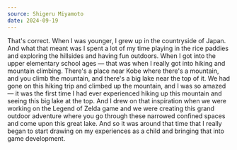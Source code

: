 ```yaml
---
source: Shigeru Miyamoto
date: 2024-09-19
---
```


That's correct. When I was younger, I grew up in the countryside of Japan. And what that meant was I spent a lot of my time playing in the rice paddies and exploring the hillsides and having fun outdoors. When I got into the upper elementary school ages — that was when I really got into hiking and mountain climbing. There's a place near Kobe where there's a mountain, and you climb the mountain, and there's a big lake near the top of it. We had gone on this hiking trip and climbed up the mountain, and I was so amazed — it was the first time I had ever experienced hiking up this mountain and seeing this big lake at the top. And I drew on that inspiration when we were working on the Legend of Zelda game and we were creating this grand outdoor adventure where you go through these narrowed confined spaces and come upon this great lake. And so it was around that time that I really began to start drawing on my experiences as a child and bringing that into game development.
